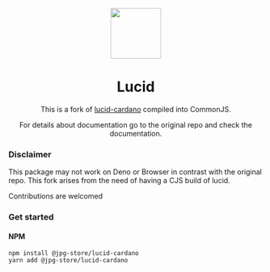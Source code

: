 <p align="center">
  <img width="100px" src="./logo/lucid.svg" align="center"/>
  <h1 align="center">Lucid</h1>
  <p align="center">
This is a fork of <a href="https://github.com/spacebudz/lucid">lucid-cardano</a> compiled into CommonJS.
</p>
<p align="center">
For details about documentation go to the original repo and check the documentation.
</p>

### Disclaimer
 This package may not work on Deno or Browser in contrast with the original repo.
 This fork arises from the need of having a CJS build of lucid. 

 Contributions are welcomed



### Get started

#### NPM

```
npm install @jpg-store/lucid-cardano
yarn add @jpg-store/lucid-cardano
```
